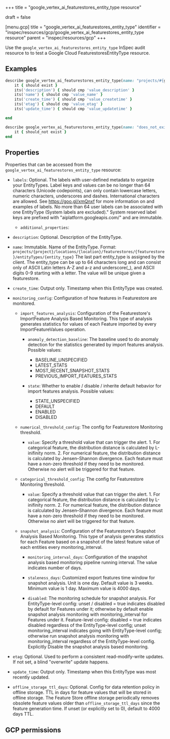 +++
title = "google_vertex_ai_featurestores_entity_type resource"

draft = false


[menu.gcp]
title = "google_vertex_ai_featurestores_entity_type"
identifier = "inspec/resources/gcp/google_vertex_ai_featurestores_entity_type resource"
parent = "inspec/resources/gcp"
+++

Use the `google_vertex_ai_featurestores_entity_type` InSpec audit resource to to test a Google Cloud FeaturestoresEntityType resource.

## Examples

```ruby
describe google_vertex_ai_featurestores_entity_type(name: "projects/#{gcp_project_id}/locations/#{featurestores_entity_type['region']}/featurestores/#{featurestores_entity_type['featurestore']}/entityTypes/#{featurestores_entity_type['name']}", region: ' value_region') do
	it { should exist }
	its('description') { should cmp 'value_description' }
	its('name') { should cmp 'value_name' }
	its('create_time') { should cmp 'value_createtime' }
	its('etag') { should cmp 'value_etag' }
	its('update_time') { should cmp 'value_updatetime' }

end

describe google_vertex_ai_featurestores_entity_type(name: "does_not_exit", region: ' value_region') do
	it { should_not exist }
end
```

## Properties

Properties that can be accessed from the `google_vertex_ai_featurestores_entity_type` resource:


  * `labels`: Optional. The labels with user-defined metadata to organize your EntityTypes. Label keys and values can be no longer than 64 characters (Unicode codepoints), can only contain lowercase letters, numeric characters, underscores and dashes. International characters are allowed. See https://goo.gl/xmQnxf for more information on and examples of labels. No more than 64 user labels can be associated with one EntityType (System labels are excluded)." System reserved label keys are prefixed with "aiplatform.googleapis.com/" and are immutable.

    * `additional_properties`: 

  * `description`: Optional. Description of the EntityType.

  * `name`: Immutable. Name of the EntityType. Format: `projects/{project}/locations/{location}/featurestores/{featurestore}/entityTypes/{entity_type}` The last part entity_type is assigned by the client. The entity_type can be up to 64 characters long and can consist only of ASCII Latin letters A-Z and a-z and underscore(_), and ASCII digits 0-9 starting with a letter. The value will be unique given a featurestore.

  * `create_time`: Output only. Timestamp when this EntityType was created.

  * `monitoring_config`: Configuration of how features in Featurestore are monitored.

    * `import_features_analysis`: Configuration of the Featurestore's ImportFeature Analysis Based Monitoring. This type of analysis generates statistics for values of each Feature imported by every ImportFeatureValues operation.

      * `anomaly_detection_baseline`: The baseline used to do anomaly detection for the statistics generated by import features analysis.
      Possible values:
        * BASELINE_UNSPECIFIED
        * LATEST_STATS
        * MOST_RECENT_SNAPSHOT_STATS
        * PREVIOUS_IMPORT_FEATURES_STATS

      * `state`: Whether to enable / disable / inherite default hebavior for import features analysis.
      Possible values:
        * STATE_UNSPECIFIED
        * DEFAULT
        * ENABLED
        * DISABLED

    * `numerical_threshold_config`: The config for Featurestore Monitoring threshold.

      * `value`: Specify a threshold value that can trigger the alert. 1. For categorical feature, the distribution distance is calculated by L-inifinity norm. 2. For numerical feature, the distribution distance is calculated by Jensen–Shannon divergence. Each feature must have a non-zero threshold if they need to be monitored. Otherwise no alert will be triggered for that feature.

    * `categorical_threshold_config`: The config for Featurestore Monitoring threshold.

      * `value`: Specify a threshold value that can trigger the alert. 1. For categorical feature, the distribution distance is calculated by L-inifinity norm. 2. For numerical feature, the distribution distance is calculated by Jensen–Shannon divergence. Each feature must have a non-zero threshold if they need to be monitored. Otherwise no alert will be triggered for that feature.

    * `snapshot_analysis`: Configuration of the Featurestore's Snapshot Analysis Based Monitoring. This type of analysis generates statistics for each Feature based on a snapshot of the latest feature value of each entities every monitoring_interval.

      * `monitoring_interval_days`: Configuration of the snapshot analysis based monitoring pipeline running interval. The value indicates number of days.

      * `staleness_days`: Customized export features time window for snapshot analysis. Unit is one day. Default value is 3 weeks. Minimum value is 1 day. Maximum value is 4000 days.

      * `disabled`: The monitoring schedule for snapshot analysis. For EntityType-level config: unset / disabled = true indicates disabled by default for Features under it; otherwise by default enable snapshot analysis monitoring with monitoring_interval for Features under it. Feature-level config: disabled = true indicates disabled regardless of the EntityType-level config; unset monitoring_interval indicates going with EntityType-level config; otherwise run snapshot analysis monitoring with monitoring_interval regardless of the EntityType-level config. Explicitly Disable the snapshot analysis based monitoring.

  * `etag`: Optional. Used to perform a consistent read-modify-write updates. If not set, a blind "overwrite" update happens.

  * `update_time`: Output only. Timestamp when this EntityType was most recently updated.

  * `offline_storage_ttl_days`: Optional. Config for data retention policy in offline storage. TTL in days for feature values that will be stored in offline storage. The Feature Store offline storage periodically removes obsolete feature values older than `offline_storage_ttl_days` since the feature generation time. If unset (or explicitly set to 0), default to 4000 days TTL.


## GCP permissions
